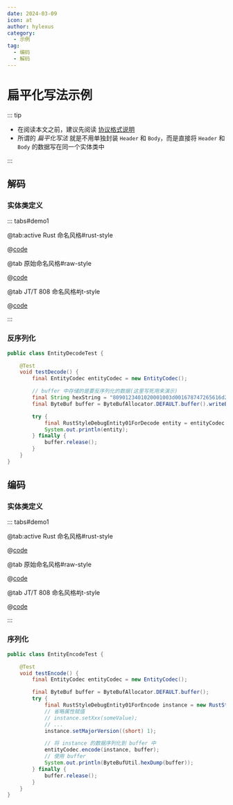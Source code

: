 ```yaml
---
date: 2024-03-09
icon: at
author: hylexus
category:
  - 示例
tag:
  - 编码
  - 解码
---
```


# 扁平化写法示例

::: tip

- 在阅读本文之前，建议先阅读 [协议格式说明](./index.md)
- 所谓的 _扁平化写法_ 就是不用单独封装 `Header` 和 `Body`，而是直接将 `Header` 和 `Body` 的数据写在同一个实体类中

:::

## 解码

### 实体类定义

::: tabs#demo1

@tab:active Rust 命名风格#rust-style

@[code](@src/core/entity-codec/RustStyleDebugEntity01ForDecode.java)

@tab 原始命名风格#raw-style

@[code](@src/core/entity-codec/RawStyleDebugEntity01ForDecode.java)

@tab JT/T 808 命名风格#jt-style

@[code](@src/core/entity-codec/JtStyleDebugEntity01ForDecode.java)

:::

### 反序列化

```java {12,15}
public class EntityDecodeTest {

    @Test
    void testDecode() {
        final EntityCodec entityCodec = new EntityCodec();

        // buffer 中存储的是要反序列化的数据(这里写死用来演示)
        final String hexString = "8090123401020001003d001678747265616d2d636f6465632ee794a8e688b7e5908d001178747265616d2d636f6465632ec3dcc2eb3230323130323033013911112222270fff9c";
        final ByteBuf buffer = ByteBufAllocator.DEFAULT.buffer().writeBytes(XtreamBytes.decodeHex(hexString));

        try {
            final RustStyleDebugEntity01ForDecode entity = entityCodec.decode(RustStyleDebugEntity01ForDecode.class, buffer);
            System.out.println(entity);
        } finally {
            buffer.release();
        }
    }
}
```

## 编码

### 实体类定义

::: tabs#demo1

@tab:active Rust 命名风格#rust-style

@[code](@src/core/entity-codec/RustStyleDebugEntity01ForEncode.java)

@tab 原始命名风格#raw-style

@[code](@src/core/entity-codec/RawStyleDebugEntity01ForEncode.java)

@tab JT/T 808 命名风格#jt-style

@[code](@src/core/entity-codec/JtStyleDebugEntity01ForEncode.java)

:::

### 序列化

```java {16,20}
public class EntityEncodeTest {

    @Test
    void testEncode() {
        final EntityCodec entityCodec = new EntityCodec();

        final ByteBuf buffer = ByteBufAllocator.DEFAULT.buffer();
        try {
            final RustStyleDebugEntity01ForEncode instance = new RustStyleDebugEntity01ForEncode();
            // 省略属性赋值
            // instance.setXxx(someValue);
            // ...
            instance.setMajorVersion((short) 1);

            // 将 instance 的数据序列化到 buffer 中
            entityCodec.encode(instance, buffer);
            // 使用 buffer
            System.out.println(ByteBufUtil.hexDump(buffer));
        } finally {
            buffer.release();
        }
    }
}
```
